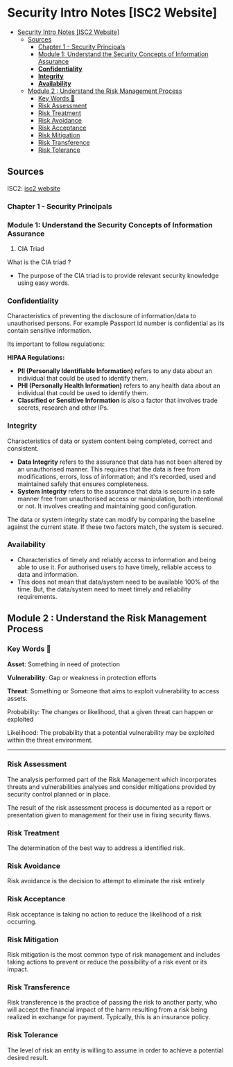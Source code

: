 # Security Intro Notes [ISC2  Website]
- [Security Intro Notes \[ISC2  Website\]](#security-intro-notes-isc2--website)
  - [Sources](#sources)
    - [Chapter 1 - Security Principals](#chapter-1---security-principals)
    - [Module 1: Understand the Security Concepts of Information Assurance](#module-1-understand-the-security-concepts-of-information-assurance)
    - [**********************Confidentiality**********************](#confidentiality)
    - [******************Integrity******************](#integrity)
    - [****************************Availability****************************](#availability)
  - [Module 2 : Understand the Risk Management Process](#module-2--understand-the-risk-management-process)
    - [Key Words 🔑](#key-words-)
    - [Risk Assessment](#risk-assessment)
    - [Risk Treatment](#risk-treatment)
    - [Risk Avoidance](#risk-avoidance)
    - [Risk Acceptance](#risk-acceptance)
    - [Risk Mitigation](#risk-mitigation)
    - [Risk Transference](#risk-transference)
    - [Risk Tolerance](#risk-tolerance)

## Sources

ISC2: [isc2 website](https://learn.isc2.org/d2l/home/9541)


### Chapter 1 - Security Principals

### Module 1: Understand the Security Concepts of Information Assurance

1. CIA Triad

What is the CIA triad ?

- The purpose of the CIA triad is to provide relevant security knowledge using easy words.

### **********************Confidentiality**********************

Characteristics of preventing the disclosure of information/data to unauthorised persons. For example Passport id number is confidential as its contain sensitive information.

Its important to follow regulations:

****HIPAA Regulations:****

- **PII (Personally Identifiable Information) r**efers to any data about an individual that could be used to identify them.
- ******************************************PHI (Personally Health Information)****************************************** refers to any health data about an individual that could be used to identify them.
- **********Classified or Sensitive Information********** is also a factor that involves trade secrets, research and other IPs.

### ******************Integrity******************

Characteristics of data or system content being completed, correct and consistent.

- ********************Data Integrity******************** refers to the assurance that data has not been altered by an unauthorised manner. This requires that the data is free from modifications, errors, loss of information; and it's recorded, used and maintained safely that ensures completeness.
- ****************System Integrity**************** refers to the assurance that data is secure in a safe manner free from unauthorised access or manipulation, both intentional or not. It involves creating and maintaining good configuration.

The data or system integrity state can modify by comparing the baseline against the current state. If these two factors match, the system is secured.

### ****************************Availability****************************

- Characteristics of timely and reliably access to information and being able to use it. For authorised users to have timely, reliable access to data and information.
- This does not mean that data/system need to be available 100% of the time. But, the data/system need to meet timely and reliability requirements.

## Module 2 : Understand the Risk Management Process

### Key Words 🔑

**Asset**: Something in need of protection

**Vulnerability**: Gap or weakness in protection efforts

**Threat**: Something or Someone that aims to exploit vulnerability to access assets. 

Probability: The changes or likelihood, that a given threat can happen or exploited

Likelihood: The probability that a potential vulnerability may be exploited within the threat environment. 

--------------------------

### Risk Assessment

The analysis performed part of the Risk Management which incorporates threats and vulnerabilities analyses and consider mitigations provided by security control planned or in place.

The result of the risk assessment process is documented as a report or presentation given to management for their use in fixing security flaws. 

### Risk Treatment

The determination of the best way to address a identified risk.

### Risk Avoidance

Risk avoidance is the decision to attempt to eliminate the risk entirely

### Risk Acceptance

Risk acceptance is taking no action to reduce the likelihood of a risk occurring.

### Risk Mitigation

Risk mitigation is the most common type of risk management and includes taking actions to prevent or reduce the possibility of a risk event or its impact.

### Risk Transference

Risk transference is the practice of passing the risk to another party, who will accept the financial impact of the harm resulting from a risk being realized in exchange for payment. Typically, this is an insurance policy.

### Risk Tolerance

The level of risk an entity is willing to assume in order to achieve a potential desired result.
